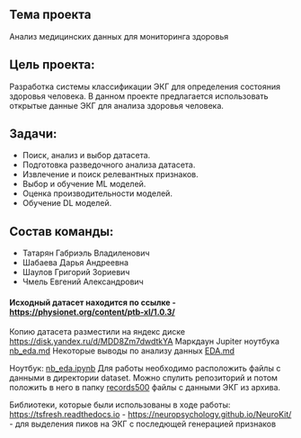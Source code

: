 ## Тема проекта

Анализ медицинских данных для мониторинга здоровья

## Цель проекта:

Разработка системы классификации ЭКГ для определения состояния здоровья человека.
В данном проекте предлагается использовать открытые данные ЭКГ для анализа здоровья человека.

## Задачи:

* Поиск, анализ и выбор датасета.
* Подготовка разведочного анализа датасета.
* Извлечение и поиск релевантных признаков.
* Выбор и обучение ML моделей.
* Оценка производительности моделей.
* Обучение DL моделей.

## Состав команды:

* Татарян Габриэль Владиленович
* Шабаева Дарья Андреевна
* Шаулов Григорий Зориевич
* Чмель Евгений Александрович

#### Исходный датасет находится по ссылке - https://physionet.org/content/ptb-xl/1.0.3/

Копию датасета разместили на яндекс диске  https://disk.yandex.ru/d/MDD8Zm7dwdtkYA
Маркдаун Jupiter ноутбука [nb_eda.md](docs/nb_eda.md)
Некоторые выводы по анализу данных [EDA.md](EDA.md)

Ноутбук: [nb_eda.ipynb](nb_eda.ipynb)
Для работы необходимо расположить файлы с данными в директории dataset. Можно спулить репозиторий и потом положить в него в папку [records500](dataset/records500) файлы с данными ЭКГ из архива.

Библиотеки, которые были использованы в ходе работы:
https://tsfresh.readthedocs.io - 
https://neuropsychology.github.io/NeuroKit/ - для выделения пиков на ЭКГ с последющей генерацией признаков

